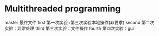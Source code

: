 # Multithreaded programming
master 最终文件
first 第一次实验+第三次实验本地操作(非要求)
second 第二次实验：异常处理
third 第三次实验：文件操作
fourth 第四次实验：gui
